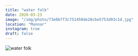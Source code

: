 ```yaml
---
title: "water folk"
date: 2020-03-23
image: "/img/photo/73e0b7f3c751450de28cbe5753d93c1d.jpg"
location: "Munnar"
instagram: true
draft: false
---
```


![water folk](/img/photo/73e0b7f3c751450de28cbe5753d93c1d.jpg)
